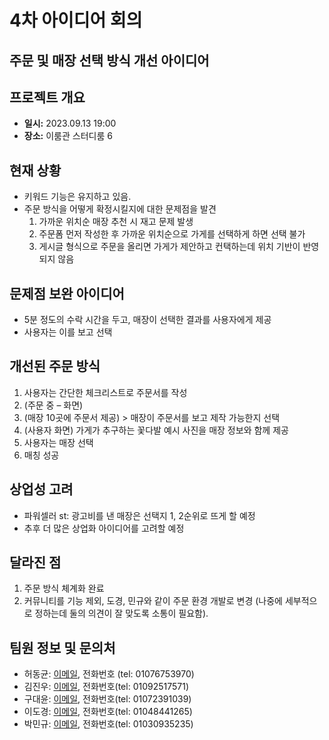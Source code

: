 # 4차 아이디어 회의

## 주문 및 매장 선택 방식 개선 아이디어

## 프로젝트 개요

- **일시:** 2023.09.13 19:00
- **장소:** 이룸관 스터디룸 6

## 현재 상황

- 키워드 기능은 유지하고 있음.
- 주문 방식을 어떻게 확정시킬지에 대한 문제점을 발견
  1. 가까운 위치순 매장 추천 시 재고 문제 발생
  2. 주문폼 먼저 작성한 후 가까운 위치순으로 가게를 선택하게 하면 선택 불가
  3. 게시글 형식으로 주문을 올리면 가게가 제안하고 컨택하는데 위치 기반이 반영되지 않음

## 문제점 보완 아이디어

- 5분 정도의 수락 시간을 두고, 매장이 선택한 결과를 사용자에게 제공
- 사용자는 이를 보고 선택

## 개선된 주문 방식

1. 사용자는 간단한 체크리스트로 주문서를 작성
2. (주문 중 – 화면)
3. (매장 10곳에 주문서 제공) > 매장이 주문서를 보고 제작 가능한지 선택
4. (사용자 화면) 가게가 추구하는 꽃다발 예시 사진을 매장 정보와 함께 제공
5. 사용자는 매장 선택
6. 매칭 성공

## 상업성 고려

- 파워셀러 st: 광고비를 낸 매장은 선택지 1, 2순위로 뜨게 할 예정
- 추후 더 많은 상업화 아이디어를 고려할 예정

## 달라진 점

1. 주문 방식 체계화 완료
2. 커뮤니티를 기능 제외, 도경, 민규와 같이 주문 환경 개발로 변경
   (나중에 세부적으로 정하는데 둘의 의견이 잘 맞도록 소통이 필요함).

## 팀원 정보 및 문의처

- 허동균: [이메일](mailto:yje07052@naver.com), 전화번호 (tel: 01076753970)
- 김진우: [이메일](mailto:gjfzmtiq1@naver.com), 전화번호(tel: 01092517571)
- 구대윤: [이메일](mailto:hy010309@naver.com), 전화번호(tel: 01072391039)
- 이도경: [이메일](mailto:hidoky@inu.ac.kr), 전화번호(tel: 01048441265)
- 박민규: [이메일](mailto:qkralsrb5235@naver.com), 전화번호(tel: 01030935235)
